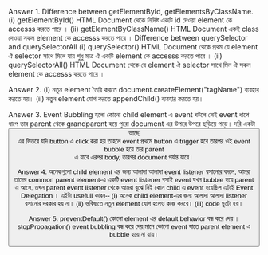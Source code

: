Answer 1. Difference between getElementById, getElementsByClassName.
          (i) getElementById() HTML Document থেকে নির্দিষ্ট একটি id দেওয়া element কে accesss করতে পারে ।
          (ii) getElementByClassName() HTML Document একই class দেওয়া সকল element কে accesss করতে পারে ।
          Difference between querySelector and querySelectorAll
          (i) querySelector() HTML Document থেকে প্রথম যে element ঐ selector সাথে মিলে যায় শুধু মাত্র ঐ একটি element কে accesss করতে পারে ।
          (ii) querySelectorAll() HTML Document থেকে যে element ঐ selector সাথে মিল ঐ সকল element কে accesss করতে পারে ।

          
Answer 2. (i) নতুন element তৈরি করতে document.createElement("tagName") ব্যবহার করতে হয়।
          (ii) নতুন element যোগ করতে appendChild() ব্যবহার করতে হয়।

          
Answer 3. Event Bubbling হলো কোনো child element এ event ঘটলে সেই event ধাপে ধাপে তার parent থেকে grandparent হয়ে পুরো document এর উপরে উপরে ছড়িয়ে পড়ে।
        দরি একটা <button> আছে <div> এর ভিতরে যদি  button এ click করা হয় তাহলে event প্রথমে button এ trigger হবে তারপর ওই event bubble হয়ে তার parent <div> এ যাবে এরপর body, তারপর document পর্যন্ত যাবে।

Answer 4.  অনেকগুলো child element এর জন্য আলাদা আলাদা event listener বসানোর বদলে, আমরা তাদের common parent element-এ একটি event listener বসাই event যখন bubble হয়ে parent এ আসে,
           তখন parent event listener থেকে আমরা বুঝে নিই কোন child এ event হয়েছিল এটাই Event Delegation । 
           এইটা usefull কারন--
           (i) অনেক child element-এর জন্য আলাদা আলাদা listener বসানোর দরকার হয় না।
           (ii) ভবিষ্যতে নতুন element যোগ হলেও কাজ করবে।
           (iii) code ছুটো হয়।
           
Answer 5. preventDefault() কোনো element এর default behavior বন্ধ করে দেয় ।
          stopPropagation() event bubbling বন্ধ করে দেয়,মানে কোনো event যাতে parent element এ bubble হয়ে না যায়।

